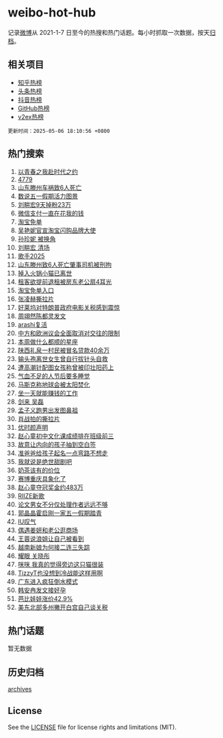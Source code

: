 # weibo-hot-hub

记录[微博](https://www.weibo.com)从 2021-1-7 日至今的热搜和热门话题。每小时抓取一次数据，按天[归档](archives)。

## 相关项目

- [知乎热榜](https://github.com/lonnyzhang423/zhihu-hot-hub)
- [头条热榜](https://github.com/lonnyzhang423/toutiao-hot-hub)
- [抖音热榜](https://github.com/lonnyzhang423/douyin-hot-hub)
- [GitHub热榜](https://github.com/lonnyzhang423/github-hot-hub)
- [v2ex热榜](https://github.com/lonnyzhang423/v2ex-hot-hub)


`更新时间：2025-05-06 18:10:56 +0800`

## 热门搜索

1. [以青春之我赴时代之约](https://m.weibo.cn/search?containerid=100103type%3D1%26t%3D10%26q%3D%23%E4%BB%A5%E9%9D%92%E6%98%A5%E4%B9%8B%E6%88%91%E8%B5%B4%E6%97%B6%E4%BB%A3%E4%B9%8B%E7%BA%A6%23&stream_entry_id=51&isnewpage=1&extparam=seat%3D1%26filter_type%3Drealtimehot%26stream_entry_id%3D51%26dgr%3D0%26pos%3D0%26q%3D%2523%25E4%25BB%25A5%25E9%259D%2592%25E6%2598%25A5%25E4%25B9%258B%25E6%2588%2591%25E8%25B5%25B4%25E6%2597%25B6%25E4%25BB%25A3%25E4%25B9%258B%25E7%25BA%25A6%2523%26cate%3D10103%26c_type%3D51%26display_time%3D1746526255%26pre_seqid%3D17465262552040289204239)
1. [4779](https://m.weibo.cn/search?containerid=100103type%3D1%26t%3D10%26q%3D4779&stream_entry_id=31&isnewpage=1&extparam=seat%3D1%26band_rank%3D1%26pos%3D0%26lcate%3D5001%26stream_entry_id%3D31%26filter_type%3Drealtimehot%26q%3D4779%26dgr%3D0%26c_type%3D31%26realpos%3D1%26cate%3D5001%26flag%3D1%26display_time%3D1746526255%26pre_seqid%3D17465262552040289204239)
1. [山东滕州车祸致6人死亡](https://m.weibo.cn/search?containerid=100103type%3D1%26t%3D10%26q%3D%23%E5%B1%B1%E4%B8%9C%E6%BB%95%E5%B7%9E%E8%BD%A6%E7%A5%B8%E8%87%B46%E4%BA%BA%E6%AD%BB%E4%BA%A1%23&stream_entry_id=31&isnewpage=1&extparam=seat%3D1%26band_rank%3D2%26pos%3D1%26lcate%3D5001%26stream_entry_id%3D31%26filter_type%3Drealtimehot%26q%3D%2523%25E5%25B1%25B1%25E4%25B8%259C%25E6%25BB%2595%25E5%25B7%259E%25E8%25BD%25A6%25E7%25A5%25B8%25E8%2587%25B46%25E4%25BA%25BA%25E6%25AD%25BB%25E4%25BA%25A1%2523%26dgr%3D0%26c_type%3D31%26realpos%3D2%26cate%3D5001%26flag%3D1%26display_time%3D1746526255%26pre_seqid%3D17465262552040289204239)
1. [数说五一假期活力图景](https://m.weibo.cn/search?containerid=100103type%3D1%26t%3D10%26q%3D%23%E6%95%B0%E8%AF%B4%E4%BA%94%E4%B8%80%E5%81%87%E6%9C%9F%E6%B4%BB%E5%8A%9B%E5%9B%BE%E6%99%AF%23&stream_entry_id=31&isnewpage=1&extparam=seat%3D1%26band_rank%3D3%26pos%3D2%26lcate%3D5001%26stream_entry_id%3D31%26filter_type%3Drealtimehot%26q%3D%2523%25E6%2595%25B0%25E8%25AF%25B4%25E4%25BA%2594%25E4%25B8%2580%25E5%2581%2587%25E6%259C%259F%25E6%25B4%25BB%25E5%258A%259B%25E5%259B%25BE%25E6%2599%25AF%2523%26dgr%3D0%26c_type%3D31%26realpos%3D3%26cate%3D5001%26flag%3D1%26display_time%3D1746526255%26pre_seqid%3D17465262552040289204239)
1. [刘畊宏9天掉粉23万](https://m.weibo.cn/search?containerid=100103type%3D1%26t%3D10%26q%3D%23%E5%88%98%E7%95%8A%E5%AE%8F9%E5%A4%A9%E6%8E%89%E7%B2%8923%E4%B8%87%23&stream_entry_id=31&isnewpage=1&extparam=seat%3D1%26band_rank%3D4%26pos%3D3%26lcate%3D5001%26stream_entry_id%3D31%26filter_type%3Drealtimehot%26q%3D%2523%25E5%2588%2598%25E7%2595%258A%25E5%25AE%258F9%25E5%25A4%25A9%25E6%258E%2589%25E7%25B2%258923%25E4%25B8%2587%2523%26dgr%3D0%26c_type%3D31%26realpos%3D4%26cate%3D5001%26flag%3D1%26display_time%3D1746526255%26pre_seqid%3D17465262552040289204239)
1. [微信支付一直在花我的钱](https://m.weibo.cn/search?containerid=100103type%3D1%26t%3D10%26q%3D%E5%BE%AE%E4%BF%A1%E6%94%AF%E4%BB%98%E4%B8%80%E7%9B%B4%E5%9C%A8%E8%8A%B1%E6%88%91%E7%9A%84%E9%92%B1&stream_entry_id=31&isnewpage=1&extparam=seat%3D1%26band_rank%3D5%26pos%3D4%26lcate%3D5001%26stream_entry_id%3D31%26filter_type%3Drealtimehot%26q%3D%25E5%25BE%25AE%25E4%25BF%25A1%25E6%2594%25AF%25E4%25BB%2598%25E4%25B8%2580%25E7%259B%25B4%25E5%259C%25A8%25E8%258A%25B1%25E6%2588%2591%25E7%259A%2584%25E9%2592%25B1%26dgr%3D0%26c_type%3D31%26realpos%3D5%26cate%3D5001%26flag%3D2%26display_time%3D1746526255%26pre_seqid%3D17465262552040289204239)
1. [淘宝免单](https://m.weibo.cn/search?containerid=100103type%3D1%26t%3D10%26q%3D%E6%B7%98%E5%AE%9D%E5%85%8D%E5%8D%95&stream_entry_id=31&isnewpage=1&extparam=seat%3D1%26band_rank%3D6%26pos%3D5%26lcate%3D5001%26stream_entry_id%3D31%26filter_type%3Drealtimehot%26q%3D%25E6%25B7%2598%25E5%25AE%259D%25E5%2585%258D%25E5%258D%2595%26dgr%3D0%26c_type%3D31%26realpos%3D6%26cate%3D5001%26flag%3D16%26display_time%3D1746526255%26pre_seqid%3D17465262552040289204239)
1. [吴艳妮官宣淘宝闪购品牌大使](https://m.weibo.cn/search?containerid=100103type%3D1%26t%3D10%26q%3D%23%E5%90%B4%E8%89%B3%E5%A6%AE%E5%AE%98%E5%AE%A3%E6%B7%98%E5%AE%9D%E9%97%AA%E8%B4%AD%E5%93%81%E7%89%8C%E5%A4%A7%E4%BD%BF%23&stream_entry_id=31&isnewpage=1&extparam=seat%3D1%26stream_entry_id%3D31%26pos%3D6%26lcate%3D5001%26is_ad_pos%3D1%26band_rank%3D7%26filter_type%3Drealtimehot%26q%3D%2523%25E5%2590%25B4%25E8%2589%25B3%25E5%25A6%25AE%25E5%25AE%2598%25E5%25AE%25A3%25E6%25B7%2598%25E5%25AE%259D%25E9%2597%25AA%25E8%25B4%25AD%25E5%2593%2581%25E7%2589%258C%25E5%25A4%25A7%25E4%25BD%25BF%2523%26c_type%3D31%26topic_ad%3D1%26adid%3D285145%26cate%3D5001%26dgr%3D0%26display_time%3D1746526255%26pre_seqid%3D17465262552040289204239)
1. [孙珍妮 被换角](https://m.weibo.cn/search?containerid=100103type%3D1%26t%3D10%26q%3D%E5%AD%99%E7%8F%8D%E5%A6%AE+%E8%A2%AB%E6%8D%A2%E8%A7%92&stream_entry_id=31&isnewpage=1&extparam=seat%3D1%26band_rank%3D7%26pos%3D7%26lcate%3D5001%26stream_entry_id%3D31%26filter_type%3Drealtimehot%26q%3D%25E5%25AD%2599%25E7%258F%258D%25E5%25A6%25AE%2520%25E8%25A2%25AB%25E6%258D%25A2%25E8%25A7%2592%26dgr%3D0%26c_type%3D31%26realpos%3D7%26cate%3D5001%26flag%3D1%26display_time%3D1746526255%26pre_seqid%3D17465262552040289204239)
1. [刘畊宏 清场](https://m.weibo.cn/search?containerid=100103type%3D1%26t%3D10%26q%3D%E5%88%98%E7%95%8A%E5%AE%8F+%E6%B8%85%E5%9C%BA&stream_entry_id=31&isnewpage=1&extparam=seat%3D1%26band_rank%3D8%26pos%3D8%26lcate%3D5001%26stream_entry_id%3D31%26filter_type%3Drealtimehot%26q%3D%25E5%2588%2598%25E7%2595%258A%25E5%25AE%258F%2520%25E6%25B8%2585%25E5%259C%25BA%26dgr%3D0%26c_type%3D31%26realpos%3D8%26cate%3D5001%26flag%3D0%26display_time%3D1746526255%26pre_seqid%3D17465262552040289204239)
1. [歌手2025](https://m.weibo.cn/search?containerid=100103type%3D1%26t%3D10%26q%3D%E6%AD%8C%E6%89%8B2025&stream_entry_id=31&isnewpage=1&extparam=seat%3D1%26band_rank%3D9%26pos%3D9%26lcate%3D5001%26stream_entry_id%3D31%26filter_type%3Drealtimehot%26q%3D%25E6%25AD%258C%25E6%2589%258B2025%26dgr%3D0%26c_type%3D31%26realpos%3D9%26cate%3D5001%26flag%3D1%26display_time%3D1746526255%26pre_seqid%3D17465262552040289204239)
1. [山东滕州致6人死亡肇事司机被刑拘](https://m.weibo.cn/search?containerid=100103type%3D1%26t%3D10%26q%3D%23%E5%B1%B1%E4%B8%9C%E6%BB%95%E5%B7%9E%E8%87%B46%E4%BA%BA%E6%AD%BB%E4%BA%A1%E8%82%87%E4%BA%8B%E5%8F%B8%E6%9C%BA%E8%A2%AB%E5%88%91%E6%8B%98%23&stream_entry_id=31&isnewpage=1&extparam=seat%3D1%26band_rank%3D10%26pos%3D10%26lcate%3D5001%26stream_entry_id%3D31%26filter_type%3Drealtimehot%26q%3D%2523%25E5%25B1%25B1%25E4%25B8%259C%25E6%25BB%2595%25E5%25B7%259E%25E8%2587%25B46%25E4%25BA%25BA%25E6%25AD%25BB%25E4%25BA%25A1%25E8%2582%2587%25E4%25BA%258B%25E5%258F%25B8%25E6%259C%25BA%25E8%25A2%25AB%25E5%2588%2591%25E6%258B%2598%2523%26dgr%3D0%26c_type%3D31%26realpos%3D10%26cate%3D5001%26flag%3D1%26display_time%3D1746526255%26pre_seqid%3D17465262552040289204239)
1. [掉入火锅小猫已离世](https://m.weibo.cn/search?containerid=100103type%3D1%26t%3D10%26q%3D%23%E6%8E%89%E5%85%A5%E7%81%AB%E9%94%85%E5%B0%8F%E7%8C%AB%E5%B7%B2%E7%A6%BB%E4%B8%96%23&stream_entry_id=31&isnewpage=1&extparam=seat%3D1%26band_rank%3D11%26pos%3D11%26lcate%3D5001%26stream_entry_id%3D31%26filter_type%3Drealtimehot%26q%3D%2523%25E6%258E%2589%25E5%2585%25A5%25E7%2581%25AB%25E9%2594%2585%25E5%25B0%258F%25E7%258C%25AB%25E5%25B7%25B2%25E7%25A6%25BB%25E4%25B8%2596%2523%26dgr%3D0%26c_type%3D31%26realpos%3D11%26cate%3D5001%26flag%3D2%26display_time%3D1746526255%26pre_seqid%3D17465262552040289204239)
1. [租客欲提前退租被房东老公扇4耳光](https://m.weibo.cn/search?containerid=100103type%3D1%26t%3D10%26q%3D%23%E7%A7%9F%E5%AE%A2%E6%AC%B2%E6%8F%90%E5%89%8D%E9%80%80%E7%A7%9F%E8%A2%AB%E6%88%BF%E4%B8%9C%E8%80%81%E5%85%AC%E6%89%874%E8%80%B3%E5%85%89%23&stream_entry_id=31&isnewpage=1&extparam=seat%3D1%26band_rank%3D12%26pos%3D12%26lcate%3D5001%26stream_entry_id%3D31%26filter_type%3Drealtimehot%26q%3D%2523%25E7%25A7%259F%25E5%25AE%25A2%25E6%25AC%25B2%25E6%258F%2590%25E5%2589%258D%25E9%2580%2580%25E7%25A7%259F%25E8%25A2%25AB%25E6%2588%25BF%25E4%25B8%259C%25E8%2580%2581%25E5%2585%25AC%25E6%2589%25874%25E8%2580%25B3%25E5%2585%2589%2523%26dgr%3D0%26c_type%3D31%26realpos%3D12%26cate%3D5001%26flag%3D1%26display_time%3D1746526255%26pre_seqid%3D17465262552040289204239)
1. [淘宝免单入口](https://m.weibo.cn/search?containerid=100103type%3D1%26t%3D10%26q%3D%23%E6%B7%98%E5%AE%9D%E5%85%8D%E5%8D%95%E5%85%A5%E5%8F%A3%23&stream_entry_id=31&isnewpage=1&extparam=seat%3D1%26band_rank%3D13%26pos%3D13%26lcate%3D5001%26stream_entry_id%3D31%26filter_type%3Drealtimehot%26q%3D%2523%25E6%25B7%2598%25E5%25AE%259D%25E5%2585%258D%25E5%258D%2595%25E5%2585%25A5%25E5%258F%25A3%2523%26dgr%3D0%26c_type%3D31%26realpos%3D13%26cate%3D5001%26flag%3D0%26display_time%3D1746526255%26pre_seqid%3D17465262552040289204239)
1. [张凌赫撕拉片](https://m.weibo.cn/search?containerid=100103type%3D1%26t%3D10%26q%3D%23%E5%BC%A0%E5%87%8C%E8%B5%AB%E6%92%95%E6%8B%89%E7%89%87%23&stream_entry_id=31&isnewpage=1&extparam=seat%3D1%26band_rank%3D14%26pos%3D14%26lcate%3D5001%26stream_entry_id%3D31%26filter_type%3Drealtimehot%26q%3D%2523%25E5%25BC%25A0%25E5%2587%258C%25E8%25B5%25AB%25E6%2592%2595%25E6%258B%2589%25E7%2589%2587%2523%26dgr%3D0%26c_type%3D31%26realpos%3D14%26cate%3D5001%26flag%3D0%26display_time%3D1746526255%26pre_seqid%3D17465262552040289204239)
1. [好莱坞对特朗普政府电影关税感到震惊](https://m.weibo.cn/search?containerid=100103type%3D1%26t%3D10%26q%3D%23%E5%A5%BD%E8%8E%B1%E5%9D%9E%E5%AF%B9%E7%89%B9%E6%9C%97%E6%99%AE%E6%94%BF%E5%BA%9C%E7%94%B5%E5%BD%B1%E5%85%B3%E7%A8%8E%E6%84%9F%E5%88%B0%E9%9C%87%E6%83%8A%23&stream_entry_id=31&isnewpage=1&extparam=seat%3D1%26band_rank%3D15%26pos%3D15%26lcate%3D5001%26stream_entry_id%3D31%26filter_type%3Drealtimehot%26q%3D%2523%25E5%25A5%25BD%25E8%258E%25B1%25E5%259D%259E%25E5%25AF%25B9%25E7%2589%25B9%25E6%259C%2597%25E6%2599%25AE%25E6%2594%25BF%25E5%25BA%259C%25E7%2594%25B5%25E5%25BD%25B1%25E5%2585%25B3%25E7%25A8%258E%25E6%2584%259F%25E5%2588%25B0%25E9%259C%2587%25E6%2583%258A%2523%26dgr%3D0%26c_type%3D31%26realpos%3D15%26cate%3D5001%26flag%3D1%26display_time%3D1746526255%26pre_seqid%3D17465262552040289204239)
1. [周翊然陈都灵发文](https://m.weibo.cn/search?containerid=100103type%3D1%26t%3D10%26q%3D%23%E5%91%A8%E7%BF%8A%E7%84%B6%E9%99%88%E9%83%BD%E7%81%B5%E5%8F%91%E6%96%87%23&stream_entry_id=31&isnewpage=1&extparam=seat%3D1%26band_rank%3D16%26pos%3D16%26lcate%3D5001%26stream_entry_id%3D31%26filter_type%3Drealtimehot%26q%3D%2523%25E5%2591%25A8%25E7%25BF%258A%25E7%2584%25B6%25E9%2599%2588%25E9%2583%25BD%25E7%2581%25B5%25E5%258F%2591%25E6%2596%2587%2523%26dgr%3D0%26c_type%3D31%26realpos%3D16%26cate%3D5001%26flag%3D0%26display_time%3D1746526255%26pre_seqid%3D17465262552040289204239)
1. [arashi复活](https://m.weibo.cn/search?containerid=100103type%3D1%26t%3D10%26q%3Darashi%E5%A4%8D%E6%B4%BB&stream_entry_id=31&isnewpage=1&extparam=seat%3D1%26band_rank%3D17%26pos%3D17%26lcate%3D5001%26stream_entry_id%3D31%26filter_type%3Drealtimehot%26q%3Darashi%25E5%25A4%258D%25E6%25B4%25BB%26dgr%3D0%26c_type%3D31%26realpos%3D17%26cate%3D5001%26flag%3D1%26display_time%3D1746526255%26pre_seqid%3D17465262552040289204239)
1. [中方和欧洲议会全面取消对交往的限制](https://m.weibo.cn/search?containerid=100103type%3D1%26t%3D10%26q%3D%23%E4%B8%AD%E6%96%B9%E5%92%8C%E6%AC%A7%E6%B4%B2%E8%AE%AE%E4%BC%9A%E5%85%A8%E9%9D%A2%E5%8F%96%E6%B6%88%E5%AF%B9%E4%BA%A4%E5%BE%80%E7%9A%84%E9%99%90%E5%88%B6%23&stream_entry_id=31&isnewpage=1&extparam=seat%3D1%26band_rank%3D18%26pos%3D18%26lcate%3D5001%26stream_entry_id%3D31%26filter_type%3Drealtimehot%26q%3D%2523%25E4%25B8%25AD%25E6%2596%25B9%25E5%2592%258C%25E6%25AC%25A7%25E6%25B4%25B2%25E8%25AE%25AE%25E4%25BC%259A%25E5%2585%25A8%25E9%259D%25A2%25E5%258F%2596%25E6%25B6%2588%25E5%25AF%25B9%25E4%25BA%25A4%25E5%25BE%2580%25E7%259A%2584%25E9%2599%2590%25E5%2588%25B6%2523%26dgr%3D0%26c_type%3D31%26realpos%3D18%26cate%3D5001%26flag%3D0%26display_time%3D1746526255%26pre_seqid%3D17465262552040289204239)
1. [本周做什么都顺的星座](https://m.weibo.cn/search?containerid=100103type%3D1%26t%3D10%26q%3D%E6%9C%AC%E5%91%A8%E5%81%9A%E4%BB%80%E4%B9%88%E9%83%BD%E9%A1%BA%E7%9A%84%E6%98%9F%E5%BA%A7&stream_entry_id=31&isnewpage=1&extparam=seat%3D1%26band_rank%3D19%26pos%3D19%26lcate%3D5001%26stream_entry_id%3D31%26filter_type%3Drealtimehot%26q%3D%25E6%259C%25AC%25E5%2591%25A8%25E5%2581%259A%25E4%25BB%2580%25E4%25B9%2588%25E9%2583%25BD%25E9%25A1%25BA%25E7%259A%2584%25E6%2598%259F%25E5%25BA%25A7%26dgr%3D0%26c_type%3D31%26realpos%3D19%26cate%3D5001%26flag%3D0%26display_time%3D1746526255%26pre_seqid%3D17465262552040289204239)
1. [陕西礼泉一村民被冒名贷款40余万](https://m.weibo.cn/search?containerid=100103type%3D1%26t%3D10%26q%3D%E9%99%95%E8%A5%BF%E7%A4%BC%E6%B3%89%E4%B8%80%E6%9D%91%E6%B0%91%E8%A2%AB%E5%86%92%E5%90%8D%E8%B4%B7%E6%AC%BE40%E4%BD%99%E4%B8%87&stream_entry_id=31&isnewpage=1&extparam=seat%3D1%26band_rank%3D20%26pos%3D20%26lcate%3D5001%26stream_entry_id%3D31%26filter_type%3Drealtimehot%26q%3D%25E9%2599%2595%25E8%25A5%25BF%25E7%25A4%25BC%25E6%25B3%2589%25E4%25B8%2580%25E6%259D%2591%25E6%25B0%2591%25E8%25A2%25AB%25E5%2586%2592%25E5%2590%258D%25E8%25B4%25B7%25E6%25AC%25BE40%25E4%25BD%2599%25E4%25B8%2587%26dgr%3D0%26c_type%3D31%26realpos%3D20%26cate%3D5001%26flag%3D1%26display_time%3D1746526255%26pre_seqid%3D17465262552040289204239)
1. [输头孢离世女生曾自行拔针头自救](https://m.weibo.cn/search?containerid=100103type%3D1%26t%3D10%26q%3D%23%E8%BE%93%E5%A4%B4%E5%AD%A2%E7%A6%BB%E4%B8%96%E5%A5%B3%E7%94%9F%E6%9B%BE%E8%87%AA%E8%A1%8C%E6%8B%94%E9%92%88%E5%A4%B4%E8%87%AA%E6%95%91%23&stream_entry_id=31&isnewpage=1&extparam=seat%3D1%26band_rank%3D21%26pos%3D21%26lcate%3D5001%26stream_entry_id%3D31%26filter_type%3Drealtimehot%26q%3D%2523%25E8%25BE%2593%25E5%25A4%25B4%25E5%25AD%25A2%25E7%25A6%25BB%25E4%25B8%2596%25E5%25A5%25B3%25E7%2594%259F%25E6%259B%25BE%25E8%2587%25AA%25E8%25A1%258C%25E6%258B%2594%25E9%2592%2588%25E5%25A4%25B4%25E8%2587%25AA%25E6%2595%2591%2523%26dgr%3D0%26c_type%3D31%26realpos%3D21%26cate%3D5001%26flag%3D0%26display_time%3D1746526255%26pre_seqid%3D17465262552040289204239)
1. [遭高潮针配图女孩称曾被印壮阳药上](https://m.weibo.cn/search?containerid=100103type%3D1%26t%3D10%26q%3D%23%E9%81%AD%E9%AB%98%E6%BD%AE%E9%92%88%E9%85%8D%E5%9B%BE%E5%A5%B3%E5%AD%A9%E7%A7%B0%E6%9B%BE%E8%A2%AB%E5%8D%B0%E5%A3%AE%E9%98%B3%E8%8D%AF%E4%B8%8A%23&stream_entry_id=31&isnewpage=1&extparam=seat%3D1%26band_rank%3D22%26pos%3D22%26lcate%3D5001%26stream_entry_id%3D31%26filter_type%3Drealtimehot%26q%3D%2523%25E9%2581%25AD%25E9%25AB%2598%25E6%25BD%25AE%25E9%2592%2588%25E9%2585%258D%25E5%259B%25BE%25E5%25A5%25B3%25E5%25AD%25A9%25E7%25A7%25B0%25E6%259B%25BE%25E8%25A2%25AB%25E5%258D%25B0%25E5%25A3%25AE%25E9%2598%25B3%25E8%258D%25AF%25E4%25B8%258A%2523%26dgr%3D0%26c_type%3D31%26realpos%3D22%26cate%3D5001%26flag%3D1%26display_time%3D1746526255%26pre_seqid%3D17465262552040289204239)
1. [气血不足的人节后要多睡觉](https://m.weibo.cn/search?containerid=100103type%3D1%26t%3D10%26q%3D%23%E6%B0%94%E8%A1%80%E4%B8%8D%E8%B6%B3%E7%9A%84%E4%BA%BA%E8%8A%82%E5%90%8E%E8%A6%81%E5%A4%9A%E7%9D%A1%E8%A7%89%23&stream_entry_id=31&isnewpage=1&extparam=seat%3D1%26band_rank%3D23%26pos%3D23%26lcate%3D5001%26stream_entry_id%3D31%26filter_type%3Drealtimehot%26q%3D%2523%25E6%25B0%2594%25E8%25A1%2580%25E4%25B8%258D%25E8%25B6%25B3%25E7%259A%2584%25E4%25BA%25BA%25E8%258A%2582%25E5%2590%258E%25E8%25A6%2581%25E5%25A4%259A%25E7%259D%25A1%25E8%25A7%2589%2523%26dgr%3D0%26c_type%3D31%26realpos%3D23%26cate%3D5001%26flag%3D1%26display_time%3D1746526255%26pre_seqid%3D17465262552040289204239)
1. [马斯克称地球会被太阳焚化](https://m.weibo.cn/search?containerid=100103type%3D1%26t%3D10%26q%3D%23%E9%A9%AC%E6%96%AF%E5%85%8B%E7%A7%B0%E5%9C%B0%E7%90%83%E4%BC%9A%E8%A2%AB%E5%A4%AA%E9%98%B3%E7%84%9A%E5%8C%96%23&stream_entry_id=31&isnewpage=1&extparam=seat%3D1%26band_rank%3D24%26pos%3D24%26lcate%3D5001%26stream_entry_id%3D31%26filter_type%3Drealtimehot%26q%3D%2523%25E9%25A9%25AC%25E6%2596%25AF%25E5%2585%258B%25E7%25A7%25B0%25E5%259C%25B0%25E7%2590%2583%25E4%25BC%259A%25E8%25A2%25AB%25E5%25A4%25AA%25E9%2598%25B3%25E7%2584%259A%25E5%258C%2596%2523%26dgr%3D0%26c_type%3D31%26realpos%3D24%26cate%3D5001%26flag%3D0%26display_time%3D1746526255%26pre_seqid%3D17465262552040289204239)
1. [坐一天就能赚钱的工作](https://m.weibo.cn/search?containerid=100103type%3D1%26t%3D10%26q%3D%E5%9D%90%E4%B8%80%E5%A4%A9%E5%B0%B1%E8%83%BD%E8%B5%9A%E9%92%B1%E7%9A%84%E5%B7%A5%E4%BD%9C&stream_entry_id=31&isnewpage=1&extparam=seat%3D1%26band_rank%3D25%26pos%3D25%26lcate%3D5001%26stream_entry_id%3D31%26filter_type%3Drealtimehot%26q%3D%25E5%259D%2590%25E4%25B8%2580%25E5%25A4%25A9%25E5%25B0%25B1%25E8%2583%25BD%25E8%25B5%259A%25E9%2592%25B1%25E7%259A%2584%25E5%25B7%25A5%25E4%25BD%259C%26dgr%3D0%26c_type%3D31%26realpos%3D25%26cate%3D5001%26flag%3D1%26display_time%3D1746526255%26pre_seqid%3D17465262552040289204239)
1. [剑来 吴磊](https://m.weibo.cn/search?containerid=100103type%3D1%26t%3D10%26q%3D%E5%89%91%E6%9D%A5+%E5%90%B4%E7%A3%8A&stream_entry_id=31&isnewpage=1&extparam=seat%3D1%26band_rank%3D26%26pos%3D26%26lcate%3D5001%26stream_entry_id%3D31%26filter_type%3Drealtimehot%26q%3D%25E5%2589%2591%25E6%259D%25A5%2520%25E5%2590%25B4%25E7%25A3%258A%26dgr%3D0%26c_type%3D31%26realpos%3D26%26cate%3D5001%26flag%3D0%26display_time%3D1746526255%26pre_seqid%3D17465262552040289204239)
1. [孟子义跑男出发图鼻祖](https://m.weibo.cn/search?containerid=100103type%3D1%26t%3D10%26q%3D%E5%AD%9F%E5%AD%90%E4%B9%89%E8%B7%91%E7%94%B7%E5%87%BA%E5%8F%91%E5%9B%BE%E9%BC%BB%E7%A5%96&stream_entry_id=31&isnewpage=1&extparam=seat%3D1%26band_rank%3D27%26pos%3D27%26lcate%3D5001%26stream_entry_id%3D31%26filter_type%3Drealtimehot%26q%3D%25E5%25AD%259F%25E5%25AD%2590%25E4%25B9%2589%25E8%25B7%2591%25E7%2594%25B7%25E5%2587%25BA%25E5%258F%2591%25E5%259B%25BE%25E9%25BC%25BB%25E7%25A5%2596%26dgr%3D0%26c_type%3D31%26realpos%3D27%26cate%3D5001%26flag%3D1%26display_time%3D1746526255%26pre_seqid%3D17465262552040289204239)
1. [肖战拍的撕拉片](https://m.weibo.cn/search?containerid=100103type%3D1%26t%3D10%26q%3D%23%E8%82%96%E6%88%98%E6%8B%8D%E7%9A%84%E6%92%95%E6%8B%89%E7%89%87%23&stream_entry_id=31&isnewpage=1&extparam=seat%3D1%26band_rank%3D28%26pos%3D28%26lcate%3D5001%26stream_entry_id%3D31%26filter_type%3Drealtimehot%26q%3D%2523%25E8%2582%2596%25E6%2588%2598%25E6%258B%258D%25E7%259A%2584%25E6%2592%2595%25E6%258B%2589%25E7%2589%2587%2523%26dgr%3D0%26c_type%3D31%26realpos%3D28%26cate%3D5001%26flag%3D0%26display_time%3D1746526255%26pre_seqid%3D17465262552040289204239)
1. [优时颜声明](https://m.weibo.cn/search?containerid=100103type%3D1%26t%3D10%26q%3D%23%E4%BC%98%E6%97%B6%E9%A2%9C%E5%A3%B0%E6%98%8E%23&stream_entry_id=31&isnewpage=1&extparam=seat%3D1%26band_rank%3D29%26pos%3D29%26lcate%3D5001%26stream_entry_id%3D31%26filter_type%3Drealtimehot%26q%3D%2523%25E4%25BC%2598%25E6%2597%25B6%25E9%25A2%259C%25E5%25A3%25B0%25E6%2598%258E%2523%26dgr%3D0%26c_type%3D31%26realpos%3D29%26cate%3D5001%26flag%3D1%26display_time%3D1746526255%26pre_seqid%3D17465262552040289204239)
1. [赵心童初中文化课成绩排在班级前三](https://m.weibo.cn/search?containerid=100103type%3D1%26t%3D10%26q%3D%23%E8%B5%B5%E5%BF%83%E7%AB%A5%E5%88%9D%E4%B8%AD%E6%96%87%E5%8C%96%E8%AF%BE%E6%88%90%E7%BB%A9%E6%8E%92%E5%9C%A8%E7%8F%AD%E7%BA%A7%E5%89%8D%E4%B8%89%23&stream_entry_id=31&isnewpage=1&extparam=seat%3D1%26band_rank%3D30%26pos%3D30%26lcate%3D5001%26stream_entry_id%3D31%26filter_type%3Drealtimehot%26q%3D%2523%25E8%25B5%25B5%25E5%25BF%2583%25E7%25AB%25A5%25E5%2588%259D%25E4%25B8%25AD%25E6%2596%2587%25E5%258C%2596%25E8%25AF%25BE%25E6%2588%2590%25E7%25BB%25A9%25E6%258E%2592%25E5%259C%25A8%25E7%258F%25AD%25E7%25BA%25A7%25E5%2589%258D%25E4%25B8%2589%2523%26dgr%3D0%26c_type%3D31%26realpos%3D30%26cate%3D5001%26flag%3D1%26display_time%3D1746526255%26pre_seqid%3D17465262552040289204239)
1. [故意让内向的孩子抽到空白签](https://m.weibo.cn/search?containerid=100103type%3D1%26t%3D10%26q%3D%E6%95%85%E6%84%8F%E8%AE%A9%E5%86%85%E5%90%91%E7%9A%84%E5%AD%A9%E5%AD%90%E6%8A%BD%E5%88%B0%E7%A9%BA%E7%99%BD%E7%AD%BE&stream_entry_id=31&isnewpage=1&extparam=seat%3D1%26band_rank%3D31%26pos%3D31%26lcate%3D5001%26stream_entry_id%3D31%26filter_type%3Drealtimehot%26q%3D%25E6%2595%2585%25E6%2584%258F%25E8%25AE%25A9%25E5%2586%2585%25E5%2590%2591%25E7%259A%2584%25E5%25AD%25A9%25E5%25AD%2590%25E6%258A%25BD%25E5%2588%25B0%25E7%25A9%25BA%25E7%2599%25BD%25E7%25AD%25BE%26dgr%3D0%26c_type%3D31%26realpos%3D31%26cate%3D5001%26flag%3D0%26display_time%3D1746526255%26pre_seqid%3D17465262552040289204239)
1. [准爸爸给孩子起名一点弯路不想走](https://m.weibo.cn/search?containerid=100103type%3D1%26t%3D10%26q%3D%23%E5%87%86%E7%88%B8%E7%88%B8%E7%BB%99%E5%AD%A9%E5%AD%90%E8%B5%B7%E5%90%8D%E4%B8%80%E7%82%B9%E5%BC%AF%E8%B7%AF%E4%B8%8D%E6%83%B3%E8%B5%B0%23&stream_entry_id=31&isnewpage=1&extparam=seat%3D1%26band_rank%3D32%26pos%3D32%26lcate%3D5001%26stream_entry_id%3D31%26filter_type%3Drealtimehot%26q%3D%2523%25E5%2587%2586%25E7%2588%25B8%25E7%2588%25B8%25E7%25BB%2599%25E5%25AD%25A9%25E5%25AD%2590%25E8%25B5%25B7%25E5%2590%258D%25E4%25B8%2580%25E7%2582%25B9%25E5%25BC%25AF%25E8%25B7%25AF%25E4%25B8%258D%25E6%2583%25B3%25E8%25B5%25B0%2523%26dgr%3D0%26c_type%3D31%26realpos%3D32%26cate%3D5001%26flag%3D0%26display_time%3D1746526255%26pre_seqid%3D17465262552040289204239)
1. [我就说是绝世甜剧吧](https://m.weibo.cn/search?containerid=100103type%3D1%26t%3D10%26q%3D%E6%88%91%E5%B0%B1%E8%AF%B4%E6%98%AF%E7%BB%9D%E4%B8%96%E7%94%9C%E5%89%A7%E5%90%A7&stream_entry_id=31&isnewpage=1&extparam=seat%3D1%26band_rank%3D33%26pos%3D33%26lcate%3D5001%26stream_entry_id%3D31%26filter_type%3Drealtimehot%26q%3D%25E6%2588%2591%25E5%25B0%25B1%25E8%25AF%25B4%25E6%2598%25AF%25E7%25BB%259D%25E4%25B8%2596%25E7%2594%259C%25E5%2589%25A7%25E5%2590%25A7%26dgr%3D0%26c_type%3D31%26realpos%3D33%26cate%3D5001%26flag%3D1%26display_time%3D1746526255%26pre_seqid%3D17465262552040289204239)
1. [奶茶该有的价位](https://m.weibo.cn/search?containerid=100103type%3D1%26t%3D10%26q%3D%E5%A5%B6%E8%8C%B6%E8%AF%A5%E6%9C%89%E7%9A%84%E4%BB%B7%E4%BD%8D&stream_entry_id=31&isnewpage=1&extparam=seat%3D1%26band_rank%3D34%26pos%3D34%26lcate%3D5001%26stream_entry_id%3D31%26filter_type%3Drealtimehot%26q%3D%25E5%25A5%25B6%25E8%258C%25B6%25E8%25AF%25A5%25E6%259C%2589%25E7%259A%2584%25E4%25BB%25B7%25E4%25BD%258D%26dgr%3D0%26c_type%3D31%26realpos%3D34%26cate%3D5001%26flag%3D0%26display_time%3D1746526255%26pre_seqid%3D17465262552040289204239)
1. [赛博重庆具象化了](https://m.weibo.cn/search?containerid=100103type%3D1%26t%3D10%26q%3D%23%E8%B5%9B%E5%8D%9A%E9%87%8D%E5%BA%86%E5%85%B7%E8%B1%A1%E5%8C%96%E4%BA%86%23&stream_entry_id=31&isnewpage=1&extparam=seat%3D1%26band_rank%3D35%26pos%3D35%26lcate%3D5001%26stream_entry_id%3D31%26filter_type%3Drealtimehot%26q%3D%2523%25E8%25B5%259B%25E5%258D%259A%25E9%2587%258D%25E5%25BA%2586%25E5%2585%25B7%25E8%25B1%25A1%25E5%258C%2596%25E4%25BA%2586%2523%26dgr%3D0%26c_type%3D31%26realpos%3D35%26cate%3D5001%26flag%3D0%26display_time%3D1746526255%26pre_seqid%3D17465262552040289204239)
1. [赵心童夺冠奖金约483万](https://m.weibo.cn/search?containerid=100103type%3D1%26t%3D10%26q%3D%23%E8%B5%B5%E5%BF%83%E7%AB%A5%E5%A4%BA%E5%86%A0%E5%A5%96%E9%87%91%E7%BA%A6483%E4%B8%87%23&stream_entry_id=31&isnewpage=1&extparam=seat%3D1%26band_rank%3D36%26pos%3D36%26lcate%3D5001%26stream_entry_id%3D31%26filter_type%3Drealtimehot%26q%3D%2523%25E8%25B5%25B5%25E5%25BF%2583%25E7%25AB%25A5%25E5%25A4%25BA%25E5%2586%25A0%25E5%25A5%2596%25E9%2587%2591%25E7%25BA%25A6483%25E4%25B8%2587%2523%26dgr%3D0%26c_type%3D31%26realpos%3D36%26cate%3D5001%26flag%3D1%26display_time%3D1746526255%26pre_seqid%3D17465262552040289204239)
1. [RIIZE新歌](https://m.weibo.cn/search?containerid=100103type%3D1%26t%3D10%26q%3DRIIZE%E6%96%B0%E6%AD%8C&stream_entry_id=31&isnewpage=1&extparam=seat%3D1%26band_rank%3D37%26pos%3D37%26lcate%3D5001%26stream_entry_id%3D31%26filter_type%3Drealtimehot%26q%3DRIIZE%25E6%2596%25B0%25E6%25AD%258C%26dgr%3D0%26c_type%3D31%26realpos%3D37%26cate%3D5001%26flag%3D1%26display_time%3D1746526255%26pre_seqid%3D17465262552040289204239)
1. [论文男女不分仅处理作者远远不够](https://m.weibo.cn/search?containerid=100103type%3D1%26t%3D10%26q%3D%23%E8%AE%BA%E6%96%87%E7%94%B7%E5%A5%B3%E4%B8%8D%E5%88%86%E4%BB%85%E5%A4%84%E7%90%86%E4%BD%9C%E8%80%85%E8%BF%9C%E8%BF%9C%E4%B8%8D%E5%A4%9F%23&stream_entry_id=31&isnewpage=1&extparam=seat%3D1%26band_rank%3D38%26pos%3D38%26lcate%3D5001%26stream_entry_id%3D31%26filter_type%3Drealtimehot%26q%3D%2523%25E8%25AE%25BA%25E6%2596%2587%25E7%2594%25B7%25E5%25A5%25B3%25E4%25B8%258D%25E5%2588%2586%25E4%25BB%2585%25E5%25A4%2584%25E7%2590%2586%25E4%25BD%259C%25E8%2580%2585%25E8%25BF%259C%25E8%25BF%259C%25E4%25B8%258D%25E5%25A4%259F%2523%26dgr%3D0%26c_type%3D31%26realpos%3D38%26cate%3D5001%26flag%3D1%26display_time%3D1746526255%26pre_seqid%3D17465262552040289204239)
1. [郭晶晶霍启刚一家五一假期踏青](https://m.weibo.cn/search?containerid=100103type%3D1%26t%3D10%26q%3D%23%E9%83%AD%E6%99%B6%E6%99%B6%E9%9C%8D%E5%90%AF%E5%88%9A%E4%B8%80%E5%AE%B6%E4%BA%94%E4%B8%80%E5%81%87%E6%9C%9F%E8%B8%8F%E9%9D%92%23&stream_entry_id=31&isnewpage=1&extparam=seat%3D1%26band_rank%3D39%26pos%3D39%26lcate%3D5001%26stream_entry_id%3D31%26filter_type%3Drealtimehot%26q%3D%2523%25E9%2583%25AD%25E6%2599%25B6%25E6%2599%25B6%25E9%259C%258D%25E5%2590%25AF%25E5%2588%259A%25E4%25B8%2580%25E5%25AE%25B6%25E4%25BA%2594%25E4%25B8%2580%25E5%2581%2587%25E6%259C%259F%25E8%25B8%258F%25E9%259D%2592%2523%26dgr%3D0%26c_type%3D31%26realpos%3D39%26cate%3D5001%26flag%3D1%26display_time%3D1746526255%26pre_seqid%3D17465262552040289204239)
1. [IU叹气](https://m.weibo.cn/search?containerid=100103type%3D1%26t%3D10%26q%3D%23IU%E5%8F%B9%E6%B0%94%23&stream_entry_id=31&isnewpage=1&extparam=seat%3D1%26band_rank%3D40%26pos%3D40%26lcate%3D5001%26stream_entry_id%3D31%26filter_type%3Drealtimehot%26q%3D%2523IU%25E5%258F%25B9%25E6%25B0%2594%2523%26dgr%3D0%26c_type%3D31%26realpos%3D40%26cate%3D5001%26flag%3D0%26display_time%3D1746526255%26pre_seqid%3D17465262552040289204239)
1. [偶遇姜妍和老公逛商场](https://m.weibo.cn/search?containerid=100103type%3D1%26t%3D10%26q%3D%23%E5%81%B6%E9%81%87%E5%A7%9C%E5%A6%8D%E5%92%8C%E8%80%81%E5%85%AC%E9%80%9B%E5%95%86%E5%9C%BA%23&stream_entry_id=31&isnewpage=1&extparam=seat%3D1%26band_rank%3D41%26pos%3D41%26lcate%3D5001%26stream_entry_id%3D31%26filter_type%3Drealtimehot%26q%3D%2523%25E5%2581%25B6%25E9%2581%2587%25E5%25A7%259C%25E5%25A6%258D%25E5%2592%258C%25E8%2580%2581%25E5%2585%25AC%25E9%2580%259B%25E5%2595%2586%25E5%259C%25BA%2523%26dgr%3D0%26c_type%3D31%26realpos%3D41%26cate%3D5001%26flag%3D1%26display_time%3D1746526255%26pre_seqid%3D17465262552040289204239)
1. [王蓉说浪姐让自己被看到](https://m.weibo.cn/search?containerid=100103type%3D1%26t%3D10%26q%3D%23%E7%8E%8B%E8%93%89%E8%AF%B4%E6%B5%AA%E5%A7%90%E8%AE%A9%E8%87%AA%E5%B7%B1%E8%A2%AB%E7%9C%8B%E5%88%B0%23&stream_entry_id=31&isnewpage=1&extparam=seat%3D1%26band_rank%3D42%26pos%3D42%26lcate%3D5001%26stream_entry_id%3D31%26filter_type%3Drealtimehot%26q%3D%2523%25E7%258E%258B%25E8%2593%2589%25E8%25AF%25B4%25E6%25B5%25AA%25E5%25A7%2590%25E8%25AE%25A9%25E8%2587%25AA%25E5%25B7%25B1%25E8%25A2%25AB%25E7%259C%258B%25E5%2588%25B0%2523%26dgr%3D0%26c_type%3D31%26realpos%3D42%26cate%3D5001%26flag%3D1%26display_time%3D1746526255%26pre_seqid%3D17465262552040289204239)
1. [越南新娘为何接二连三失踪](https://m.weibo.cn/search?containerid=100103type%3D1%26t%3D10%26q%3D%23%E8%B6%8A%E5%8D%97%E6%96%B0%E5%A8%98%E4%B8%BA%E4%BD%95%E6%8E%A5%E4%BA%8C%E8%BF%9E%E4%B8%89%E5%A4%B1%E8%B8%AA%23&stream_entry_id=31&isnewpage=1&extparam=seat%3D1%26band_rank%3D43%26pos%3D43%26lcate%3D5001%26stream_entry_id%3D31%26filter_type%3Drealtimehot%26q%3D%2523%25E8%25B6%258A%25E5%258D%2597%25E6%2596%25B0%25E5%25A8%2598%25E4%25B8%25BA%25E4%25BD%2595%25E6%258E%25A5%25E4%25BA%258C%25E8%25BF%259E%25E4%25B8%2589%25E5%25A4%25B1%25E8%25B8%25AA%2523%26dgr%3D0%26c_type%3D31%26realpos%3D43%26cate%3D5001%26flag%3D0%26display_time%3D1746526255%26pre_seqid%3D17465262552040289204239)
1. [耀眼 关晓彤](https://m.weibo.cn/search?containerid=100103type%3D1%26t%3D10%26q%3D%E8%80%80%E7%9C%BC+%E5%85%B3%E6%99%93%E5%BD%A4&stream_entry_id=31&isnewpage=1&extparam=seat%3D1%26band_rank%3D44%26pos%3D44%26lcate%3D5001%26stream_entry_id%3D31%26filter_type%3Drealtimehot%26q%3D%25E8%2580%2580%25E7%259C%25BC%2520%25E5%2585%25B3%25E6%2599%2593%25E5%25BD%25A4%26dgr%3D0%26c_type%3D31%26realpos%3D44%26cate%3D5001%26flag%3D0%26display_time%3D1746526255%26pre_seqid%3D17465262552040289204239)
1. [咪咪 我真的觉得旁边这只猫很装](https://m.weibo.cn/search?containerid=100103type%3D1%26t%3D10%26q%3D%E5%92%AA%E5%92%AA+%E6%88%91%E7%9C%9F%E7%9A%84%E8%A7%89%E5%BE%97%E6%97%81%E8%BE%B9%E8%BF%99%E5%8F%AA%E7%8C%AB%E5%BE%88%E8%A3%85&stream_entry_id=31&isnewpage=1&extparam=seat%3D1%26band_rank%3D45%26pos%3D45%26lcate%3D5001%26stream_entry_id%3D31%26filter_type%3Drealtimehot%26q%3D%25E5%2592%25AA%25E5%2592%25AA%2520%25E6%2588%2591%25E7%259C%259F%25E7%259A%2584%25E8%25A7%2589%25E5%25BE%2597%25E6%2597%2581%25E8%25BE%25B9%25E8%25BF%2599%25E5%258F%25AA%25E7%258C%25AB%25E5%25BE%2588%25E8%25A3%2585%26dgr%3D0%26c_type%3D31%26realpos%3D45%26cate%3D5001%26flag%3D1%26display_time%3D1746526255%26pre_seqid%3D17465262552040289204239)
1. [TizzyT也没想到冷战能这样用啊](https://m.weibo.cn/search?containerid=100103type%3D1%26t%3D10%26q%3DTizzyT%E4%B9%9F%E6%B2%A1%E6%83%B3%E5%88%B0%E5%86%B7%E6%88%98%E8%83%BD%E8%BF%99%E6%A0%B7%E7%94%A8%E5%95%8A&stream_entry_id=31&isnewpage=1&extparam=seat%3D1%26band_rank%3D46%26pos%3D46%26lcate%3D5001%26stream_entry_id%3D31%26filter_type%3Drealtimehot%26q%3DTizzyT%25E4%25B9%259F%25E6%25B2%25A1%25E6%2583%25B3%25E5%2588%25B0%25E5%2586%25B7%25E6%2588%2598%25E8%2583%25BD%25E8%25BF%2599%25E6%25A0%25B7%25E7%2594%25A8%25E5%2595%258A%26dgr%3D0%26c_type%3D31%26realpos%3D46%26cate%3D5001%26flag%3D1%26display_time%3D1746526255%26pre_seqid%3D17465262552040289204239)
1. [广东进入疯狂倒水模式](https://m.weibo.cn/search?containerid=100103type%3D1%26t%3D10%26q%3D%23%E5%B9%BF%E4%B8%9C%E8%BF%9B%E5%85%A5%E7%96%AF%E7%8B%82%E5%80%92%E6%B0%B4%E6%A8%A1%E5%BC%8F%23&stream_entry_id=31&isnewpage=1&extparam=seat%3D1%26band_rank%3D47%26pos%3D47%26lcate%3D5001%26stream_entry_id%3D31%26filter_type%3Drealtimehot%26q%3D%2523%25E5%25B9%25BF%25E4%25B8%259C%25E8%25BF%259B%25E5%2585%25A5%25E7%2596%25AF%25E7%258B%2582%25E5%2580%2592%25E6%25B0%25B4%25E6%25A8%25A1%25E5%25BC%258F%2523%26dgr%3D0%26c_type%3D31%26realpos%3D47%26cate%3D5001%26flag%3D1%26display_time%3D1746526255%26pre_seqid%3D17465262552040289204239)
1. [韩安冉发文接好孕](https://m.weibo.cn/search?containerid=100103type%3D1%26t%3D10%26q%3D%23%E9%9F%A9%E5%AE%89%E5%86%89%E5%8F%91%E6%96%87%E6%8E%A5%E5%A5%BD%E5%AD%95%23&stream_entry_id=31&isnewpage=1&extparam=seat%3D1%26band_rank%3D48%26pos%3D48%26lcate%3D5001%26stream_entry_id%3D31%26filter_type%3Drealtimehot%26q%3D%2523%25E9%259F%25A9%25E5%25AE%2589%25E5%2586%2589%25E5%258F%2591%25E6%2596%2587%25E6%258E%25A5%25E5%25A5%25BD%25E5%25AD%2595%2523%26dgr%3D0%26c_type%3D31%26realpos%3D48%26cate%3D5001%26flag%3D0%26display_time%3D1746526255%26pre_seqid%3D17465262552040289204239)
1. [芭比娃娃涨价42.9%](https://m.weibo.cn/search?containerid=100103type%3D1%26t%3D10%26q%3D%23%E8%8A%AD%E6%AF%94%E5%A8%83%E5%A8%83%E6%B6%A8%E4%BB%B742.9%25%23&stream_entry_id=31&isnewpage=1&extparam=seat%3D1%26band_rank%3D49%26pos%3D49%26lcate%3D5001%26stream_entry_id%3D31%26filter_type%3Drealtimehot%26q%3D%2523%25E8%258A%25AD%25E6%25AF%2594%25E5%25A8%2583%25E5%25A8%2583%25E6%25B6%25A8%25E4%25BB%25B742.9%2525%2523%26dgr%3D0%26c_type%3D31%26realpos%3D49%26cate%3D5001%26flag%3D1%26display_time%3D1746526255%26pre_seqid%3D17465262552040289204239)
1. [美东北部多州撇开白宫自己谈关税](https://m.weibo.cn/search?containerid=100103type%3D1%26t%3D10%26q%3D%23%E7%BE%8E%E4%B8%9C%E5%8C%97%E9%83%A8%E5%A4%9A%E5%B7%9E%E6%92%87%E5%BC%80%E7%99%BD%E5%AE%AB%E8%87%AA%E5%B7%B1%E8%B0%88%E5%85%B3%E7%A8%8E%23&stream_entry_id=31&isnewpage=1&extparam=seat%3D1%26band_rank%3D50%26pos%3D50%26lcate%3D5001%26stream_entry_id%3D31%26filter_type%3Drealtimehot%26q%3D%2523%25E7%25BE%258E%25E4%25B8%259C%25E5%258C%2597%25E9%2583%25A8%25E5%25A4%259A%25E5%25B7%259E%25E6%2592%2587%25E5%25BC%2580%25E7%2599%25BD%25E5%25AE%25AB%25E8%2587%25AA%25E5%25B7%25B1%25E8%25B0%2588%25E5%2585%25B3%25E7%25A8%258E%2523%26dgr%3D0%26c_type%3D31%26realpos%3D50%26cate%3D5001%26flag%3D1%26display_time%3D1746526255%26pre_seqid%3D17465262552040289204239)

## 热门话题

暂无数据

## 历史归档

[archives](archives)

## License

See the [LICENSE](LICENSE) file for license rights and limitations (MIT).
